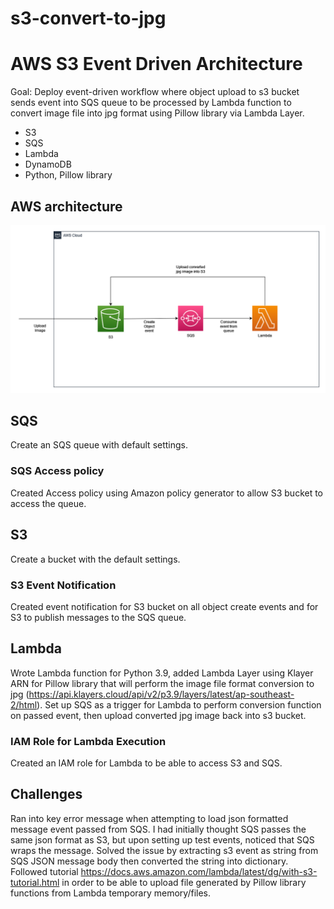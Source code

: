 # s3-convert-to-jpg

# AWS S3 Event Driven Architecture

Goal: Deploy event-driven workflow where object upload to s3 bucket sends event into SQS queue to be processed by Lambda function to convert image file into jpg format using Pillow library via Lambda Layer.
-	S3
-	SQS
-	Lambda
-	DynamoDB
-	Python, Pillow library

## AWS architecture
![Image](https://github.com/kelvinloo/s3-convert-to-jpg/blob/main/s3tojpg.png)

## SQS
Create an SQS queue with default settings.
### SQS Access policy
Created Access policy using Amazon policy generator to allow S3 bucket to access the queue.
## S3
Create a bucket with the default settings.
### S3 Event Notification
Created event notification for S3 bucket on all object create events and for S3 to publish messages to the SQS queue.
## Lambda
Wrote Lambda function for Python 3.9, added Lambda Layer using Klayer ARN for Pillow library that will perform the image file format conversion to jpg (https://api.klayers.cloud/api/v2/p3.9/layers/latest/ap-southeast-2/html). Set up SQS as a trigger for Lambda to perform conversion function on passed event, then upload converted jpg image back into s3 bucket.
### IAM Role for Lambda Execution
Created an IAM role for Lambda to be able to access S3 and SQS.

## Challenges
Ran into key error message when attempting to load json formatted message event passed from SQS. I had initially thought SQS passes the same json format as S3, but upon setting up test events, noticed that SQS wraps the message. Solved the issue by extracting s3 event as string from SQS JSON message body then converted the string into dictionary. Followed tutorial https://docs.aws.amazon.com/lambda/latest/dg/with-s3-tutorial.html in order to be able to upload file generated by Pillow library functions from Lambda temporary memory/files.


